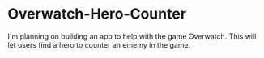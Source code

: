 # Overwatch-Hero-Counter

I'm planning on building an app to help with the game Overwatch. This will let users find a hero to counter an ememy in the game.
